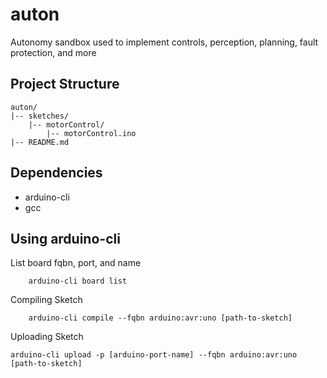 # auton
Autonomy sandbox used to implement controls, perception, planning, fault protection, and more

## Project Structure
```
auton/
|-- sketches/
    |-- motorControl/
        |-- motorControl.ino
|-- README.md
```
## Dependencies
* arduino-cli
* gcc

## Using arduino-cli
 List board fqbn, port, and name
```
    arduino-cli board list
```
 Compiling Sketch
```
    arduino-cli compile --fqbn arduino:avr:uno [path-to-sketch]
```
 Uploading Sketch
```
arduino-cli upload -p [arduino-port-name] --fqbn arduino:avr:uno [path-to-sketch]
```
